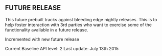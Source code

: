 ## FUTURE RELEASE
This future prebuilt tracks against bleeding edge nightly
releases. This is to help foster interaction with 3rd
parties who want to exercise some of the functionality
available in a future release.

Incremented with new future release

Current Baseline API level: 2
Last update: July 13th 2015
